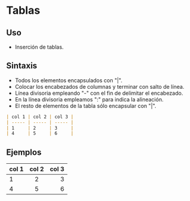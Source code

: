 # Tablas

## Uso

- Inserción de tablas.

## Sintaxis

- Todos los elementos encapsulados con "|".
- Colocar los encabezados de columnas y terminar con salto de línea.
- Línea divisoria empleando "-" con el fin de delimitar el encabezado.
- En la línea divisoria empleamos ":" para indica la alineación.
- El resto de elementos de la tabla sólo encapsular con "|".

```markdown
| col 1 | col 2 | col 3 |
| ----- | ----- | ----- |
| 1     | 2     | 3     |
| 4     | 5     | 6     |
```

## Ejemplos

| col 1 | col 2 | col 3 |
| :---- | :---: | ----: |
| 1     |   2   |     3 |
| 4     |   5   |     6 |
